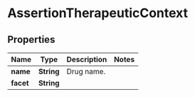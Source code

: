 # AssertionTherapeuticContext

## Properties
Name | Type | Description | Notes
------------ | ------------- | ------------- | -------------
**name** | **String** | Drug name. | 
**facet** | **String** |  | 
